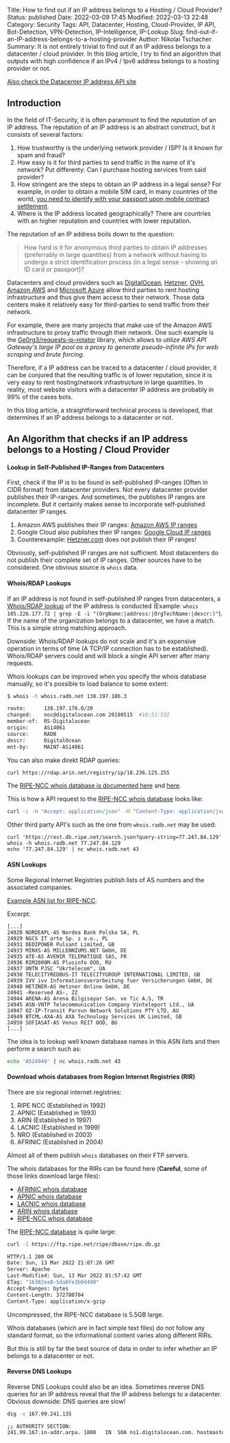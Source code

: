 Title: How to find out if an IP address belongs to a Hosting / Cloud Provider?
Status: published
Date: 2022-03-09 17:45
Modified: 2022-03-13 22:48
Category: Security
Tags: API, Datacenter, Hosting, Cloud-Provider, IP API, Bot-Detection, VPN-Detection, IP-Intelligence, IP-Lookup
Slug: find-out-if-an-IP-address-belongs-to-a-hosting-provider
Author: Nikolai Tschacher
Summary: It is not entirely trivial to find out if an IP address belongs to a datacenter / cloud provider. In this blog article, I try to find an algorithm that outputs with high confidence if an IPv4 / Ipv6 address belongs to a hosting provider or not.

<a class="orange_button" href="https://incolumitas.com/pages/Datacenter-IP-API/">Also check the Datacenter IP address API site</a>

## Introduction

In the field of IT-Security, it is often paramount to find the *reputation* of an IP address.
The reputation of an IP address is an abstract construct, but it consists of several factors:

1. How trustworthy is the underlying network provider / ISP? Is it known for spam and fraud?
2. How easy is it for third parties to send traffic in the name of it's network? Put differenty: Can I purchase hosting services from said provider?
3. How stringent are the steps to obtain an IP address in a legal sense? For example, in order to obtain a mobile SIM card, in many countries of the world, [you need to identify with your passport upon mobile contract settlement](https://prepaid-data-sim-card.fandom.com/wiki/Registration_Policies_Per_Country).
4. Where is the IP address located geographically? There are countries with an higher reputation and countries with lower reputation.

The reputation of an IP address boils down to the question:

> How hard is it for anonymous third parties to obtain IP addresses (preferrably in large quantities) from a network without having to undergo a strict identification process (in a legal sense - showing an ID card or passport)?

Datacenters and cloud providers such as [DigitalOcean](https://www.digitalocean.com/), [Hetzner](https://www.hetzner.com/), [OVH](https://www.ovhcloud.com/en/), [Amazon AWS](https://aws.amazon.com/) and [Microsoft Azure](https://azure.microsoft.com/en-us/) allow third parties to rent hosting infrastructure and thus give them access to their network. Those data centers make it relatively easy for third-parties to send traffic from their network.

For example, there are many projects that make use of the Amazon AWS infrastructure to proxy traffic through their network. One such example is the [Ge0rg3/requests-ip-rotator](https://github.com/Ge0rg3/requests-ip-rotator) library, which allows to *utilize AWS API Gateway's large IP pool as a proxy to generate pseudo-infinite IPs for web scraping and brute forcing.*

Therefore, if a IP address can be traced to a datacenter / cloud provider, it can be conjured that the resulting traffic is of lower reputation, since it is very easy to rent hosting/network infrastructure in large quantities. In reality, most website visitors with a datacenter IP address are probably in 99% of the cases bots.

In this blog article, a straightforward technical process is developed, that determines if an IP address belongs to a datacenter or not.

## An Algorithm that checks if an IP address belongs to a Hosting / Cloud Provider

#### Lookup in Self-Published IP-Ranges from Datacenters

First, check if the IP is to be found in self-published IP-ranges (Often in CIDR format) from datacenter providers. Not every datacenter provider publishes their IP-ranges. And sometimes, the publishes IP ranges are incomplete. But it certainly makes sense to incorporate self-published datacenter IP ranges.

1. Amazon AWS publishes their IP ranges: [Amazon AWS IP ranges](https://docs.aws.amazon.com/general/latest/gr/aws-ip-ranges.html)
2. Google Cloud also publishes their IP ranges: [Google Cloud IP ranges](https://www.gstatic.com/ipranges/cloud.json)
3. Counterexample: [Hetzner.com](https://www.hetzner.com/) does not publish their IP ranges!


Obviously, self-published IP ranges are not sufficient. Most datacenters do not publish their complete set of IP ranges. Other sources have to be considered. One obvious source is `whois` data.

#### Whois/RDAP Lookups

If an IP address is not found in self-published IP ranges from datacenters, a [Whois/RDAP lookup](https://www.arin.net/resources/registry/whois/) of the IP address is conducted (Example: `whois 105.226.177.72 | grep -E -i "(OrgName:|address:|OrgTechName:|descr:)"`). If the name of the organization belongs to a datacenter, we have a match. This is a simple string matching approach.

Downside: Whois/RDAP lookups do not scale and it's an expensive operation in terms of time (A TCP/IP connection has to be established). Whois/RDAP servers could and will block a single API server after many requests.

Whois lookups can be improved when you specify the whois database manually, so it's possible to load balance to some extent:

```bash
$ whois -h whois.radb.net 138.197.186.3

route:      138.197.176.0/20
changed:    noc@digitalocean.com 20180515  #16:51:53Z
member-of:  RS-Digitalocean
origin:     AS14061
source:     RADB
descr:      DigitalOcean
mnt-by:     MAINT-AS14061
```

You can also make direkt RDAP queries:

```bash
curl https://rdap.arin.net/registry/ip/18.236.125.255
```

The [RIPE-NCC whois database is documented here](https://github.com/RIPE-NCC/whois/wiki/WHOIS-REST-API) and [here](https://www.ripe.net/manage-ips-and-asns/db/support/documentation/ripe-database-documentation).

This is how a API request to the [RIPE-NCC whois database](https://github.com/RIPE-NCC/whois/wiki/WHOIS-REST-API) looks like:

```bash
curl -i -H "Accept: application/json" -H "Content-Type: application/json" https://rest.db.ripe.net/RIPE/inetnum/18.236.125.255
```

Other third party API's such as the one from `whois.radb.net` may be used:

```
curl 'https://rest.db.ripe.net/search.json?query-string=77.247.84.129'
whois -h whois.radb.net 77.247.84.129
echo '77.247.84.129' | nc whois.radb.net 43
```

#### ASN Lookups

Some Regional Internet Registries publish lists of AS numbers and the associated companies.

[Example ASN list for RIPE-NCC](https://ftp.ripe.net/ripe/asnames/).

Excerpt:

```text
[...]
24928 NORDEAPL-AS Nordea Bank Polska SA, PL
24929 NGCS IT arte Sp. z o.o., PL
24931 DEDIPOWER Pulsant Limited, GB
24933 MINXS-AS MILLENNIUMS.NET GmbH, DE
24935 ATE-AS AVENIR TELEMATIQUE SAS, FR
24936 RIM2000M-AS Plusinfo OOO, RU
24937 UNTN PJSC "Ukrtelecom", UA
24938 TELECITYREDBUS-IT TELECITYGROUP INTERNATIONAL LIMITED, GB
24939 IVV ivv Informationsverarbeitung fuer Versicherungen GmbH, DE
24940 HETZNER-AS Hetzner Online GmbH, DE
24941 -Reserved AS-, ZZ
24944 ARENA-AS Arena Bilgisayar San. ve Tic A.S, TR
24945 ASN-VNTP Telecommunication Company Vinteleport Ltd., UA
24947 OZ-IP-Transit Parsun Network Solutions PTY LTD, AU
24949 BTCML-AXA-AS AXA Technology Services UK Limited, GB
24950 SOFIASAT-AS Venus REIT OOD, BG
[...]
```

The idea is to lookup well known database names in this ASN lists and then perform a search such as:

```bash
echo 'AS24940' | nc whois.radb.net 43
```

#### Download whois databases from Region Internet Registries (RIR)

There are six regional internet registries:

1. RIPE NCC (Established in 1992)
2. APNIC (Established in 1993)
3. ARIN (Established in 1997)
4. LACNIC (Established in 1999)
5. NRO (Established in 2003)
6. AFRINIC (Established in 2004)

Almost all of them publish `whois` databases on their FTP servers.

The whois databases for the RIRs can be found here (**Careful**, some of those links download large files):

+ [AFRINIC whois database](https://ftp.afrinic.net/pub/dbase/afrinic.db.gz)
+ [APNIC whois database](https://ftp.apnic.net/apnic/whois/)
+ [LACNIC whois database](https://ftp.lacnic.net/lacnic/dbase/lacnic.db.gz)
+ [ARIN whois database](https://ftp.arin.net/pub/rr/arin.db.gz)
+ [RIPE-NCC whois database](https://ftp.ripe.net/ripe/dbase/ripe.db.gz)

The [RIPE-NCC database](https://ftp.ripe.net/ripe/dbase/ripe.db.gz) is quite large:

```bash
curl -I https://ftp.ripe.net/ripe/dbase/ripe.db.gz

HTTP/1.1 200 OK
Date: Sun, 13 Mar 2022 21:07:26 GMT
Server: Apache
Last-Modified: Sun, 13 Mar 2022 01:57:42 GMT
ETag: "16382ea0-5da0fe3b0d490"
Accept-Ranges: bytes
Content-Length: 372780704
Content-Type: application/x-gzip
```

Uncompressed, the RIPE-NCC database is 5.5GB large. 

Whois databases (which are in fact simple text files) do not follow any standard format, so the informational content varies along different RIRs.

But this is still by far the best source of data in order to infer whether an IP belongs to a datacenter or not.

#### Reverse DNS Lookups

Reverse DNS Lookups could also be an idea. Sometimes reverse DNS queries for an IP address reveal that the IP address belongs to a datacenter. Obvious downside: DNS queries are slow!

```bash
dig -x 167.99.241.135

;; AUTHORITY SECTION:
241.99.167.in-addr.arpa. 1800	IN	SOA	ns1.digitalocean.com. hostmaster.241.99.167.in-addr.arpa. 1647194251 10800 3600 604800 1800
```



